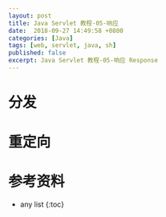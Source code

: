```yaml
---
layout: post
title: Java Servlet 教程-05-响应
date:  2018-09-27 14:49:58 +0800
categories: [Java]
tags: [web, servlet, java, sh]
published: false
excerpt: Java Servlet 教程-05-响应 Response
---
```


# 分发

# 重定向



# 参考资料

* any list
{:toc}